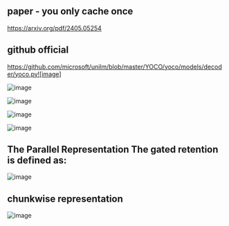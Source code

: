 
paper - you only cache once
---------
https://arxiv.org/pdf/2405.05254

github official
-----------
https://github.com/microsoft/unilm/blob/master/YOCO/yoco/models/decoder/yoco.py![image]

![image](https://github.com/jinuk0211/yoco_-youonlycacheonce-/assets/150532431/feb6e010-eabc-4f18-a59f-432099755c81)

![image](https://github.com/jinuk0211/yoco_-youonlycacheonce-/assets/150532431/90bfe805-903c-43f7-a2d5-432e2854dcb0)

![image](https://github.com/jinuk0211/yoco_-youonlycacheonce-/assets/150532431/ad3c547f-9ccb-4fdf-8946-7ef5cadeea3b)

![image](https://github.com/jinuk0211/yoco_-youonlycacheonce-/assets/150532431/7625824a-7e62-4b5c-b231-c8f7327d34e1)

The Parallel Representation The gated retention is defined as:
---------------------

![image](https://github.com/jinuk0211/yoco_-youonlycacheonce-/assets/150532431/a8dd0773-fed5-4445-9f64-1454fe2de539)

chunkwise representation
---------
![image](https://github.com/jinuk0211/yoco_-youonlycacheonce-/assets/150532431/9dc1215c-30de-4233-b756-855fa9f1cc90)

